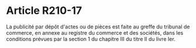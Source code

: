 # Article R210-17

La publicité par dépôt d'actes ou de pièces est faite au greffe du tribunal de commerce, en annexe au registre du commerce et des sociétés, dans les conditions prévues par la section 1 du chapitre III du titre II du livre Ier.
